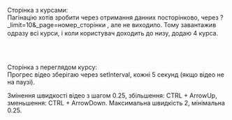 Cторінка з курсами:                                       
Пагінацію хотів зробити через отримання данних посторінково, через ?_limit=10&_page=номер_сторінки , але не виходило. Тому завантажив одразу всі курси, і коли користувач доходить до низу, додаю 4 курса.
        ㅤㅤㅤㅤㅤㅤㅤㅤㅤㅤㅤㅤㅤㅤ                                                                                               
            ㅤㅤㅤㅤㅤㅤㅤㅤㅤㅤㅤㅤㅤㅤㅤ                                                          
             ㅤㅤㅤㅤㅤㅤㅤㅤㅤㅤㅤㅤㅤㅤㅤㅤㅤ                                                                
Cторінка з переглядом курсу:                            
Прогрес відео зберігаю через setInterval, кожні 5 секунд (якщо відео не на паузі).

Змінення швидкості відео з шагом 0.25, збільшення: CTRL + ArrowUp, зменьшення: CTRL + ArrowDown. Максимальна швидкість 2, мінімальна 0.25.
